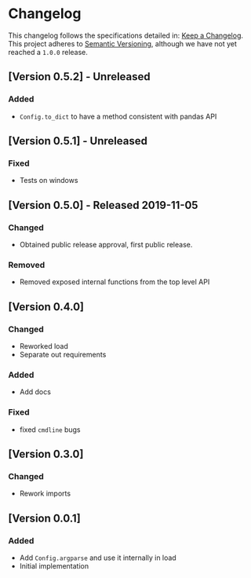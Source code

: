 # Changelog

This changelog follows the specifications detailed in: [Keep a Changelog](https://keepachangelog.com/en/1.0.0/).
This project adheres to [Semantic Versioning](https://semver.org/spec/v2.0.0.html), although we have not yet reached a `1.0.0` release.

## [Version 0.5.2] - Unreleased

### Added

* `Config.to_dict` to have a method consistent with pandas API


## [Version 0.5.1] - Unreleased

### Fixed 
* Tests on windows


## [Version 0.5.0] - Released 2019-11-05

### Changed 
* Obtained public release approval, first public release.

### Removed
* Removed exposed internal functions from the top level API


## [Version 0.4.0]

### Changed
* Reworked load
* Separate out requirements

### Added
* Add docs

### Fixed
* fixed `cmdline` bugs


## [Version 0.3.0]

### Changed
* Rework imports


## [Version 0.0.1]

### Added
* Add `Config.argparse` and use it internally in load
* Initial implementation
